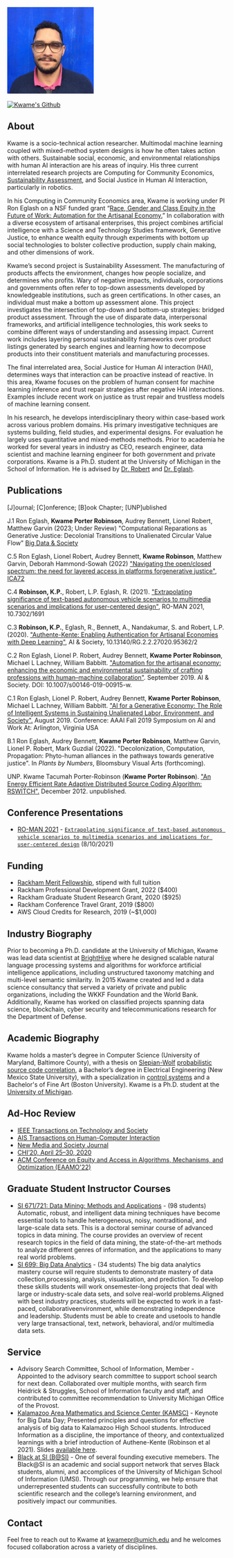 <img src="./images/mexico_city_blue.jpg" height="200" alt="Photo of Kwame Porter Robinson with a blue wall behind him.">

[![Kwame's Github][6.1]][6]

## About

Kwame is a socio-technical action researcher. Multimodal machine learning coupled with mixed-method system designs is how he often takes action with others. Sustainable social, economic, and environmental relationships with human AI interaction are his areas of inquiry. His three current interrelated research projects are Computing for Community Economics, [Sustainability Assessment](https://www.lifecycleinitiative.org/starting-life-cycle-thinking/life-cycle-approaches/life-cycle-sustainability-assessment/), and Social Justice in Human AI Interaction, particularly in robotics.

In his Computing in Community Economics area, Kwame is working under PI Ron Eglash on a NSF funded grant “[Race, Gender and Class Equity in the Future of Work: Automation for the Artisanal Economy.](https://www.si.umich.edu/about-umsi/news/eglash-awarded-nsf-grant-study-how-technology-can-empower-artisan-communities)” In collaboration with a diverse ecosystem of artisanal enterprises, this project combines artificial intelligence with a Science and Technology Studies framework, Generative Justice, to enhance wealth equity through experiments with bottom up social technologies to bolster collective production, supply chain making, and other dimensions of work.

Kwame’s second project is Sustainability Assessment. The manufacturing of products affects the environment, changes how people socialize, and determines who profits. Wary of negative impacts, individuals, corporations and governments often refer to top-down assessments developed by knowledgeable institutions, such as green certifications. In other cases, an individual must make a bottom up assessment alone. This project investigates the intersection of top-down and bottom-up strategies: bridged product assessment. Through the use of disparate data, interpersonal frameworks, and artificial intelligence technologies, this work seeks to combine different ways of understanding and assessing impact. Current work includes layering personal sustainability frameworks over product listings generated by search engines and learning how to decompose products into their constituent materials and manufacturing processes.

The final interrelated area, Social Justice for Human AI interaction (HAI), determines ways that interaction can be proactive instead of reactive. In this area, Kwame focuses on the problem of human consent for machine learning inference and trust repair strategies after negative HAI interactions. Examples include recent work on justice as trust repair and trustless models of machine learning consent.

In his research, he develops interdisciplinary theory within case-based work across various problem domains. His primary investigative techniques are systems building, field studies, and experimental designs. For evaluation he largely uses quantitative and mixed-methods methods. Prior to academia he worked for several years in industry as CEO, research engineer, data scientist and machine learning engineer for both government and private corporations. Kwame is a Ph.D. student at the University of Michigan in the School of Information. He is advised by [Dr. Robert](https://sites.google.com/a/umich.edu/lionelrobert/home) and [Dr. Eglash](https://generativejustice.org/).

## Publications

[J]ournal; [C]onference; [B]ook Chapter; [UNP]ublished

J.1 Ron Eglash, **Kwame Porter Robinson**, Audrey Bennett, Lionel Robert, Matthew Garvin
(2023; Under Review) "Computational Reparations as Generative Justice: Decolonial
Transitions to Unalienated Circular Value Flow" [Big Data & Society](https://journals-sagepub-com.proxy.lib.umich.edu/home/bds)


C.5 Ron Eglash, Lionel Robert, Audrey Bennett, **Kwame Robinson**, Matthew Garvin, Deborah Hammond-Sowah (2022) ["Navigating the open/closed spectrum: the need for layered access in platforms forgenerative justice"](https://www.researchgate.net/publication/361180788_Navigating_the_openclosed_spectrum_the_need_for_layered_access_in_platforms_for_generative_justice), [ICA72](https://www.icahdq.org/page/ICA2022)

C.4 **Robinson, K.P.**, Robert, L.P. Eglash, R. (2021). ["Extrapolating significance of text-based autonomous vehicle scenarios to multimedia scenarios and implications for user-centered design"](https://deepblue.lib.umich.edu/handle/2027.42/168412), RO-MAN 2021, 10.7302/1691

C.3 **Robinson, K.P.**, Eglash, R., Bennett, A., Nandakumar, S. and Robert, L.P. (2020). ["Authente-Kente: Enabling Authentication for Artisanal Economies with Deep Learning"](https://deepblue.lib.umich.edu/handle/2027.42/156393), AI & Society, 10.13140/RG.2.2.27020.95362/2

C.2 Ron Eglash, Lionel P. Robert, Audrey Bennett, **Kwame Porter Robinson**, Michael L Lachney, William Babbitt. ["Automation for the artisanal economy: enhancing the economic and environmental sustainability of crafting professions with human–machine collaboration"](https://www.researchgate.net/publication/336227027_Automation_for_the_artisanal_economy_enhancing_the_economic_and_environmental_sustainability_of_crafting_professions_with_human-machine_collaboration). September 2019. AI & Society. DOI: 10.1007/s00146-019-00915-w.

C.1 Ron Eglash, Lionel P. Robert, Audrey Bennett, **Kwame Porter Robinson**, Michael L Lachney, William Babbitt. ["AI for a Generative Economy: The Role of Intelligent Systems in Sustaining Unalienated Labor, Environment, and Society".](https://www.researchgate.net/publication/335391995_AI_for_a_Generative_Economy_The_Role_of_Intelligent_Systems_in_Sustaining_Unalienated_Labor_Environment_and_Society) August 2019. Conference: AAAI Fall 2019 Symposium on AI and Work At: Arlington, Virginia USA

B.1 Ron Eglash, Audrey Bennett, **Kwame Porter Robinson**, Matthew Garvin, Lionel P. Robert, Mark Guzdial (2022). "Decolonization, Computation, Propagation: Phyto-human alliances in the pathways towards generative justice". In _Plants by Numbers_, Bloomsbury Visual Arts (forthcoming).

UNP. Kwame Tacumah Porter-Robinson (**Kwame Porter Robinson**). ["An Energy Efficient Rate Adaptive Distributed Source Coding
Algorithm: RSWITCH".](https://drive.google.com/file/d/0B0z76rIRuw_mLTlpeWZiV2tNaGs/view) December 2012. unpublished.

## Conference Presentations
* [RO-MAN 2021](https://ro-man2021.org/) - [`Extrapolating significance of text-based autonomous vehicle scenarios to multimedia scenarios and implications for user-centered design`](https://github.com/robinsonkwame/robinsonkwame.github.io/blob/master/conf/Robinson%20et%20al%20-%20Extrapolating%20significance%20of%20text-based%20autonomous%20vehicle%20scenarios%20to%20multimedia%20scenarios%20and%20implications%20for%20user-centered%20design%20-%20RO-MAN%202021%20Presentation.pdf) (8/10/2021)

## Funding

* [Rackham Merit Fellowship](https://rackham.umich.edu/funding/funding-types/rackham-merit-fellowship-program/), stipend with full tuition
* Rackham Professional Development Grant, 2022 ($400)
* Rackham Graduate Student Research Grant, 2020 ($925)
* Rackham Conference Travel Grant, 2019 ($800)
* AWS Cloud Credits for Research, 2019 (~$1,000)

## Industry Biography

Prior to becoming a Ph.D. candidate at the University of Michigan, Kwame was lead data scientist at [BrightHive](https://www.brigthive.io) where he designed scalable natural language processing systems and algorithms for workforce artificial intelligence applications, including unstructured taxonomy matching and multi-level semantic similarity. In 2015 Kwame created and led a data science consultancy that served a variety of private and public organizations, including the WKKF Foundation and the World Bank.  Additionally, Kwame has worked on classified projects spanning data science, blockchain, cyber security and telecommunications research for the Department of Defense.

## Academic Biography
Kwame holds a master’s degree in Computer Science (University of Maryland, Baltimore County), with a thesis on [Slepian-Wolf](https://en.wikipedia.org/wiki/Slepian%E2%80%93Wolf_coding_) [probabilistic source code correlation](https://drive.google.com/file/d/0B0z76rIRuw_mLTlpeWZiV2tNaGs/view), a Bachelor’s degree in Electrical Engineering (New Mexico State University), with a specialization in [control systems](https://en.wikipedia.org/wiki/Control_theory) and a Bachelor's of Fine Art (Boston University). Kwame is a Ph.D. student at the [University of Michigan](https://www.si.umich.edu/programs/phd-information/doctoral-student-research-and-scholarship).

## Ad-Hoc Review
* [IEEE Transactions on Technology and Society](https://technologyandsociety.org/transactions/)
* [AIS Transactions on Human-Computer Interaction](https://aisel.aisnet.org/thci/)
* [New Media and Society Journal](https://en.wikipedia.org/wiki/New_Media_%26_Society)
* [CHI’20, April 25–30, 2020](https://chi2020.acm.org/)
* [ACM Conference on Equity and Access in Algorithms, Mechanisms, and Optimization (EAAMO'22)](https://eaamo.org/)

## Graduate Student Instructor Courses
* [SI 671/721: Data Mining: Methods and Applications](https://s3-us-west-1.amazonaws.com/umsi-class/671.pdf) - (98 students) Automatic, robust, and intelligent data mining techniques have become essential tools to handle heterogeneous, noisy, nontraditional, and large-scale data sets. This is a doctoral seminar course of advanced topics in data mining. The course provides an overview of recent research topics in the field of data mining, the state-of-the-art methods to analyze different genres of information, and the applications to many real world problems. 
* [SI 699: Big Data Analytics](https://www.si.umich.edu/sites/default/files/si_699-007.pdf) - (34 students) The big data analytics mastery course will require students to demonstrate mastery of data collection,processing, analysis, visualization, and prediction. To develop these skills students will work onsemester-long projects that deal with large or industry-scale data sets, and solve real-world problems.Aligned with best industry practices, students will be expected to work in a fast-paced, collaborativeenvironment, while demonstrating independence and leadership. Students must be able to create and usetools to handle very large transactional, text, network, behavioral, and/or multimedia data sets.

## Service
* Advisory Search Committee, School of Information, Member - Appointed to the advisory search committee to support school search for next dean. Collaborated over multiple months, with search firm Heidrick & Struggles, School of Information faculty and staff, and contributed to committee recommendation to University Michigan Office of the Provost.
* [Kalamazoo Area Mathematics and Science Center (KAMSC)](https://kamsc.org/) - Keynote for Big Data Day; Presented principles and questions for effective analysis of big data to Kalamazoo High School students. Introduced Information as a discipline, the importance of theory, and contextualized learnings with a brief introduction of Authene-Kente (Robinson et al 2021). Slides [available here](https://github.com/robinsonkwame/robinsonkwame.github.io/blob/master/conf/KAMSC%20Big%20Data%20Day%20-%20Robinson%20-%201-13-2021.pdf).
* [Black at SI (B@SI)](https://maizepages.umich.edu/organization/blackatsi) - One of several founding executive memebers. The Black@SI is an academic and social support network that serves Black students, alumni, and accomplices of the University of Michigan School of Information (UMSI). Through our programming, we help ensure that underrepresented students can successfully contribute to both scientific research and the college’s learning environment, and positively impact our communities.

## Contact

Feel free to reach out to Kwame at [kwamepr@umich.edu](mailto:kwamepr@umich.edu) and he welcomes focused collaboration across a variety of disciplines.

[1.1]: http://i.imgur.com/tXSoThF.png (twitter icon with padding)
[6.1]: http://i.imgur.com/0o48UoR.png (github icon with padding)

[1]: http://www.twitter.com/kporterrobinson
[6]: http://www.github.com/robinsonkwame
